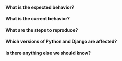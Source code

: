 #### What is the expected behavior?


#### What is the current behavior?


#### What are the steps to reproduce?


#### Which versions of Python and Django are affected?


#### Is there anything else we should know?
